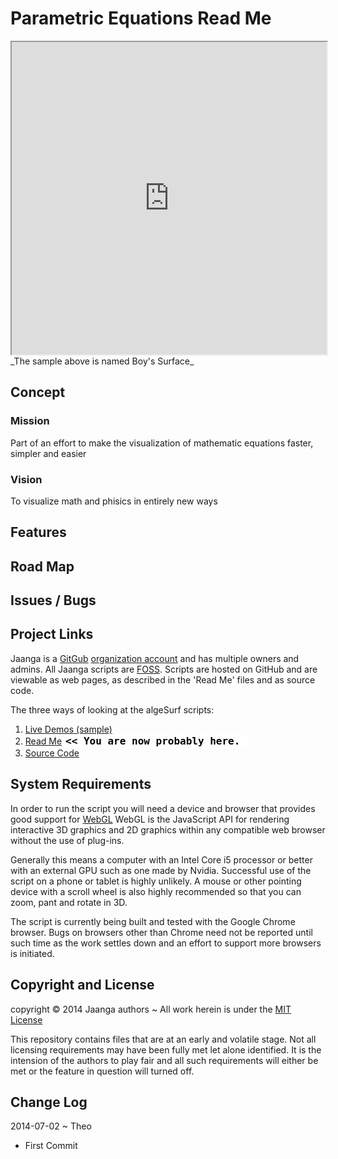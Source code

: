 Parametric Equations Read Me
===

<iframe src="http://jaanga.github.io/algesurf/parametric-equations/r2/boy-surface/boy-surface.html" width=100% height=500px class='overview' >
There is an iframe here. It is not visible when viewed on github.com/jaanga. To view <a href="http://jaanga.github.io/algesurf/parametric-equations/" target="_blank">Web Page</a>
</iframe>
_The sample above is named Boy's Surface_


## Concept

### Mission  
<!-- a statement of a rationale, applicable now as well as in the future -->
Part of an effort to make the visualization of mathematic equations faster, simpler and easier

### Vision  
<!--  a descriptive picture of a desired future state -->
To visualize math and phisics in entirely new ways

## Features
<!-- and benefits -->


## Road Map


## Issues / Bugs


## Project Links

Jaanga is a [GitGub]( http://github.com) [organization account]( https://help.github.com/articles/what-s-the-difference-between-user-and-organization-accounts ) and has multiple owners and admins. 
All Jaanga scripts are [FOSS]( https://en.wikipedia.org/wiki/Free_and_open-source_software ).
Scripts are hosted on GitHub and are viewable as web pages, as described in the 'Read Me' files and as source code.

The three ways of looking at the algeSurf scripts:

1. [Live Demos (sample)]( http://jaanga.github.io/algesurf/parametric-equations/r2/boy-surface/boy-surface.html )  
2. [Read Me]( http://jaanga.github.io/algesurf/parametric-equations/ "view the files as apps." ) <input value="<< You are now probably here." size=28 style="font:bold 12pt monospace;border-width:0;" >   
3. [Source Code]( https://github.com/jaanga/algesurf/tree/gh-pages/parametric-equations "View the files as source code." ) <scan style=display:none ><< You are now probably here.</scan>  


## System Requirements

In order to run the script you will need a device and browser that provides good support for [WebGL](http://get.webgl.org/)
WebGL is the JavaScript API for rendering interactive 3D graphics and 2D graphics within any compatible web browser without the use of plug-ins. 

Generally this means a computer with an Intel Core i5 processor or better with an external GPU such as one made by Nvidia. 
Successful use of the script on a phone or tablet is highly unlikely. 
A mouse or other pointing device with a scroll wheel is also highly recommended so that you can zoom, pant and rotate in 3D.
 
The script is currently being built and tested with the Google Chrome browser. 
Bugs on browsers other than Chrome need not be reported until such time as the work settles down and an effort to support more browsers is initiated.


## Copyright and License

copyright &copy; 2014 Jaanga authors ~ 
All work herein is under the [MIT License]( http://jaanga.github.io/libs/jaanga-copyright-and-mit-license.md )

This repository contains files that are at an early and volatile stage. Not all licensing requirements may have been fully met let alone identified. It is the intension of the authors to play fair and all such requirements will either be met or the feature in question will turned off.


## Change Log

2014-07-02 ~ Theo

* First Commit




